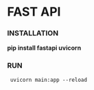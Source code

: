 # FAST API 

### INSTALLATION 

**pip install fastapi uvicorn**

### RUN 

` uvicorn main:app --reload`